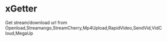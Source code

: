 # xGetter
Get stream/download url from Openload,Streamango,StreamCherry,Mp4Upload,RapidVideo,SendVid,VidCloud,MegaUp
